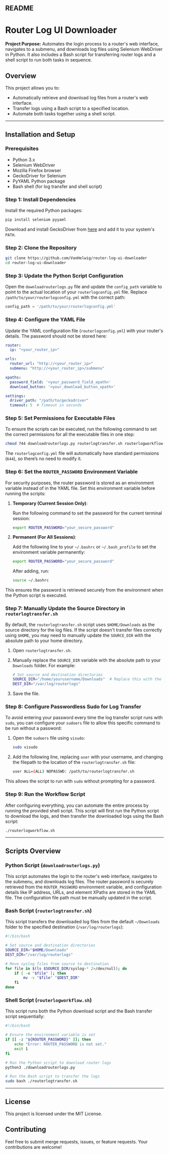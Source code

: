 ## README

# Router Log UI Downloader

**Project Purpose:** Automates the login process to a router's web interface, navigates to a submenu, and downloads log files using Selenium WebDriver in Python. It also includes a Bash script for transferring router logs and a shell script to run both tasks in sequence.

## Overview

This project allows you to:

- Automatically retrieve and download log files from a router's web interface.
- Transfer logs using a Bash script to a specified location.
- Automate both tasks together using a shell script.

---

## Installation and Setup

### Prerequisites

- Python 3.x
- Selenium WebDriver
- Mozilla Firefox browser
- GeckoDriver for Selenium
- PyYAML Python package
- Bash shell (for log transfer and shell script)

### Step 1: Install Dependencies

Install the required Python packages:

```bash
pip install selenium pyyaml
```

Download and install GeckoDriver from [here](https://github.com/mozilla/geckodriver/releases) and add it to your system's `PATH`.

### Step 2: Clone the Repository

```bash
git clone https://github.com/VanHelwig/router-log-ui-downloader
cd router-log-ui-downloader
```

### Step 3: Update the Python Script Configuration

Open the `downloadrouterlogs.py` file and update the `config_path` variable to point to the actual location of your `routerlogconfig.yml` file. Replace `/path/to/your/routerlogconfig.yml` with the correct path:

```python
config_path = '/path/to/your/routerlogconfig.yml'
```

### Step 4: Configure the YAML File

Update the YAML configuration file (`routerlogconfig.yml`) with your router's details. The password should not be stored here:

```yaml
router:
  ip: "<your_router_ip>"

urls:
  router_url: "http://<your_router_ip>"
  submenu: "http://<your_router_ip>/submenu"

xpaths:
  password_field: '<your_password_field_xpath>'
  download_button: '<your_download_button_xpath>'

settings:
  driver_path: "/path/to/geckodriver"
  timeout: 5  # Timeout in seconds
```

### Step 5: Set Permissions for Executable Files

To ensure the scripts can be executed, run the following command to set the correct permissions for all the executable files in one step:

```bash
chmod 744 downloadrouterlogs.py routerlogtransfer.sh routerlogworkflow.sh
```

The `routerlogconfig.yml` file will automatically have standard permissions (`644`), so there’s no need to modify it.

### Step 6: Set the `ROUTER_PASSWORD` Environment Variable

For security purposes, the router password is stored as an environment variable instead of in the YAML file. Set this environment variable before running the scripts:

1. **Temporary (Current Session Only)**:
   
   Run the following command to set the password for the current terminal session:

   ```bash
   export ROUTER_PASSWORD="your_secure_password"
   ```

2. **Permanent (For All Sessions)**:

   Add the following line to your `~/.bashrc` or `~/.bash_profile` to set the environment variable permanently:

   ```bash
   export ROUTER_PASSWORD="your_secure_password"
   ```

   After adding, run:

   ```bash
   source ~/.bashrc
   ```

This ensures the password is retrieved securely from the environment when the Python script is executed.

### Step 7: Manually Update the Source Directory in `routerlogtransfer.sh`

By default, the `routerlogtransfer.sh` script uses `$HOME/Downloads` as the source directory for the log files. If the script doesn't transfer files correctly using `$HOME`, you may need to manually update the `SOURCE_DIR` with the absolute path to your home directory.

1. Open `routerlogtransfer.sh`.
2. Manually replace the `SOURCE_DIR` variable with the absolute path to your `Downloads` folder. For example:

   ```bash
   # Set source and destination directories
   SOURCE_DIR="/home/yourusername/Downloads"  # Replace this with the absolute path to your Downloads folder
   DEST_DIR="/var/log/routerlogs"
   ```

3. Save the file.

### Step 8: Configure Passwordless Sudo for Log Transfer

To avoid entering your password every time the log transfer script runs with `sudo`, you can configure your `sudoers` file to allow this specific command to be run without a password:

1. Open the `sudoers` file using `visudo`:

   ```bash
   sudo visudo
   ```

2. Add the following line, replacing `user` with your username, and changing the filepath to the location of the `routerlogtransfer.sh` file:

   ```bash
   user ALL=(ALL) NOPASSWD: /path/to/routerlogtransfer.sh
   ```

This allows the script to run with `sudo` without prompting for a password.

### Step 9: Run the Workflow Script

After configuring everything, you can automate the entire process by running the provided shell script. This script will first run the Python script to download the logs, and then transfer the downloaded logs using the Bash script:

```bash
./routerlogworkflow.sh
```

---

## Scripts Overview

### Python Script (`downloadrouterlogs.py`)

This script automates the login to the router's web interface, navigates to the submenu, and downloads log files. The router password is securely retrieved from the `ROUTER_PASSWORD` environment variable, and configuration details like IP address, URLs, and element XPaths are stored in the YAML file. The configuration file path must be manually updated in the script.

### Bash Script (`routerlogtransfer.sh`)

This script transfers the downloaded log files from the default `~/Downloads` folder to the specified destination (`/var/log/routerlogs`):

```bash
#!/bin/bash

# Set source and destination directories
SOURCE_DIR="$HOME/Downloads"
DEST_DIR="/var/log/routerlogs"

# Move syslog files from source to destination
for file in $(ls $SOURCE_DIR/syslog-* 2>/dev/null); do
    if [ -e "$file" ]; then
        mv -v "$file" "$DEST_DIR"
    fi
done
```

### Shell Script (`routerlogworkflow.sh`)

This script runs both the Python download script and the Bash transfer script sequentially:

```bash
#!/bin/bash

# Ensure the environment variable is set
if [[ -z "${ROUTER_PASSWORD}" ]]; then
    echo "Error: ROUTER_PASSWORD is not set."
    exit 1
fi

# Run the Python script to download router logs
python3 ./downloadrouterlogs.py

# Run the Bash script to transfer the logs
sudo bash ./routerlogtransfer.sh
```

---

## License

This project is licensed under the MIT License.

## Contributing

Feel free to submit merge requests, issues, or feature requests. Your contributions are welcome!
